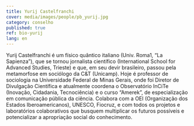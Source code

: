 ```yaml
---
title: Yurij Castelfranchi
cover: media/images/people/pb_yurij.jpg
category: conselho
published: true
ref: bio-yurij
lang: en
---
```


Yurij Castelfranchi é um físico quântico italiano (Univ. Roma1, “La Sapienza”), que se tornou jornalista científico (International School for Advanced Studies, Trieste) e que, em seu devir brasileiro, passou pela metamorfose em sociólogo da C&T (Unicamp). Hoje é professor de sociologia na Universidade Federal de Minas Gerais, onde foi Diretor de Divulgação Científica e atualmente coordena o Observatório InCiTe (Inovação, Cidadania, Tecnociência) e o curso “Amerek”, de especialização em comunicação pública da ciência. Colabora com a OEI (Organização dos Estados Iberoamericanos), UNESCO, Fiocruz, e com todos os projetos e laboratórios colaborativos que busquem multiplicar os futuros possíveis e potencializar a apropriação social do conhecimento.